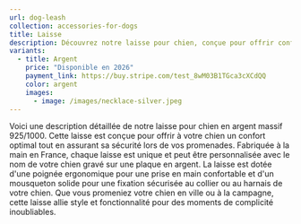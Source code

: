 ```yaml
---
url: dog-leash
collection: accessories-for-dogs
title: Laisse
description: Découvrez notre laisse pour chien, conçue pour offrir confort et sécurité lors de vos promenades.
variants:
  - title: Argent
    price: "Disponible en 2026"
    payment_link: https://buy.stripe.com/test_8wM03B1TGca3cXCdQQ
    color: argent
    images:
      - image: /images/necklace-silver.jpeg
---
```

Voici une description détaillée de notre laisse pour chien en argent massif
925/1000. Cette laisse est conçue pour offrir à votre chien un confort optimal
tout en assurant sa sécurité lors de vos promenades. Fabriquée à la main en
France, chaque laisse est unique et peut être personnalisée avec le nom de votre
chien gravé sur une plaque en argent. La laisse est dotée d'une poignée ergonomique
pour une prise en main confortable et d'un mousqueton solide pour une fixation sécurisée au
collier ou au harnais de votre chien. Que vous promeniez votre chien en ville ou à la campagne,
cette laisse allie style et fonctionnalité pour des moments de complicité
inoubliables.
